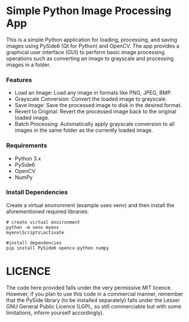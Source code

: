 # Simple Python Image Processing App

This is a simple Python application for loading, processing, and saving images using PySide6 (Qt for Python) and OpenCV. The app provides a graphical user interface (GUI) to perform basic image processing operations such as converting an image to grayscale and processing images in a folder.

### Features

- Load an Image: Load any image in formats like PNG, JPEG, BMP.
- Grayscale Conversion: Convert the loaded image to grayscale.
- Save Image: Save the processed image to disk in the desired format.
- Revert to Original: Revert the processed image back to the original loaded image.
- Batch Processing: Automatically apply grayscale conversion to all images in the same folder as the currently loaded image.

### Requirements

- Python 3.x
- PySide6
- OpenCV
- NumPy

### Install Dependencies

Create a virtual environment (example uses venv) and then install the aforementioned required libraries:
```
# create virtual environment
python -m venv myenv
myenv\Scripts\activate

#install dependencies
pip install PySide6 opencv-python numpy
```

# LICENCE

The code here provided falls under the very permissive MIT licence. However, if you plan to use this code in a commercial manner, remember that the PySide library (to be installed separately) falls under the Lesser GNU General Public Licence (LGPL, so still commerciable but with some limitations, inform yourself accordingly).